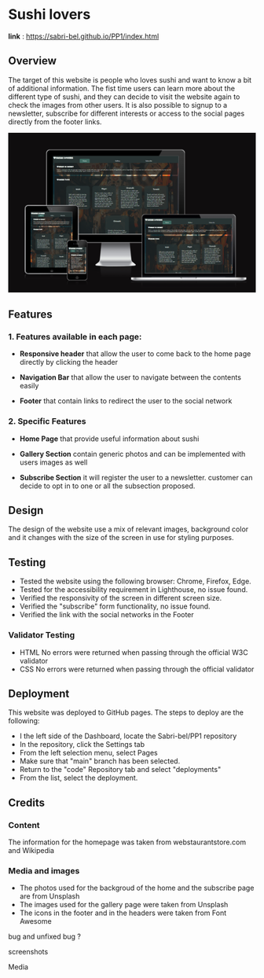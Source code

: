 # Sushi lovers

__link__ : https://sabri-bel.github.io/PP1/index.html

## Overview 
The target of this website is people who loves sushi and want to know a bit of additional information.
The fist time users can learn more about the different type of sushi, and they can decide to visit the website again to check the images from other users.
It is also possible to signup to a newsletter, subscribe for different interests or access to the social pages directly from the footer links.

![image from am i responsive website](/assets/media/responsive.png)


## Features
### 1. Features available in each page:

- __Responsive header__ that allow the user to come back to the home page directly by clicking the header

- __Navigation Bar__ that allow the user to navigate between the contents easily

- __Footer__ that contain links to redirect the user to the social network 

### 2. Specific Features

- __Home Page__ that provide useful information about sushi

- __Gallery Section__ contain generic photos and can be implemented with users images as well

- __Subscribe Section__ it will register the user to a newsletter. customer can decide to opt in to one or all the subsection proposed.



## Design
The design of the website use a mix of relevant images, background color and it changes with the size of the screen in use for styling purposes.



## Testing
- Tested the website using the following browser: Chrome, Firefox, Edge.
- Tested for the accessibility requirement in Lighthouse, no issue found.
- Verified the responsivity of the screen in different screen size.
- Verified the "subscribe" form functionality, no issue found.
- Verified the link with the social networks in the Footer

### Validator Testing
* HTML 
No errors were returned when passing through the official W3C validator
* CSS 
No errors were returned when passing through the official validator


## Deployment

This website was deployed to GitHub pages. 
The steps to deploy are the following: 
- I the left side of the Dashboard, locate the Sabri-bel/PP1 repository
- In the repository, click the Settings tab 
- From the left selection menu, select Pages
- Make sure that "main" branch has been selected.
- Return to the "code" Repository tab and select "deployments"
- From the list, select the deployment.



## Credits
### Content
The information for the homepage was taken from webstaurantstore.com and Wikipedia

### Media and images
- The photos used for the backgroud of the home and the subscribe page are from Unsplash
- The images used for the gallery page were taken from Unsplash
- The icons in the footer and in the headers were taken from Font Awesome



bug and unfixed bug ?



screenshots



Media


